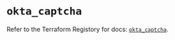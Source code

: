 # `okta_captcha`

Refer to the Terraform Registory for docs: [`okta_captcha`](https://registry.terraform.io/providers/okta/okta/4.6.1/docs/resources/captcha).
